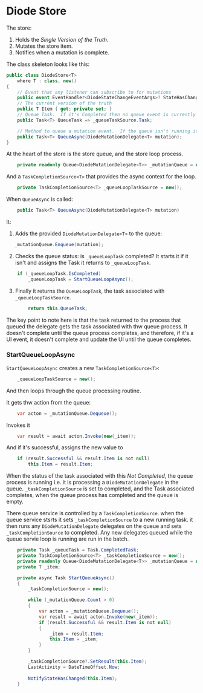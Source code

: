 # Diode Store

The store:

1. Holds the *Single Version of the Truth*.
2. Mutates the store item.
3. Notifies when a mutation is complete. 

The class skeleton looks like this:

```csharp
public class DiodeStore<T>
    where T : class, new()
{
    // Event that any listener can subscribe to for mutations
    public event EventHandler<DiodeStateChangeEventArgs>? StateHasChanged;
    // The current version of the truth
    public T Item { get; private set; }
    // Queue Task.  If it's Completed then no queue event is currently running
    public Task<T> QueueTask => _queueTaskSource.Task;

    // Method to queue a mutation event.  If the queue isn't running it will start the queue
    public Task<T> QueueAsync(DiodeMutationDelegate<T> mutation);
}
```

At the heart of the store is the store queue, and the store loop process.

```csharp
    private readonly Queue<DiodeMutationDelegate<T>> _mutationQueue = new();
```

And a `TaskCompletionSource<T>` that provides the async context for the loop.

```csharp
    private TaskCompletionSource<T> _queueLoopTaskSource = new();
```

When `QueueAsync` is called:

```csharp
    public Task<T> QueueAsync(DiodeMutationDelegate<T> mutation)
```

It:

1. Adds the provided `DiodeMutationDelegate<T>` to the queue:

```csharp
   _mutationQueue.Enqueue(mutation);
```

2. Checks the queue status: is `_queueLoopTask` completed?  It starts it if it isn't and assigns the Task it returns to `_queueLoopTask`.

```csharp
    if (_queueLoopTask.IsCompleted)
        _queueLoopTask = StartQueueLoopAsync();
```

3. Finally it returns the `QueueLoopTask`, the task associated with `_queueLoopTaskSource`.

```csharp
        return this.QueueTask;
```

The key point to note here is that the task returned to the process that queued the delegate gets the task associated with thw queue process.  It doesn't complete until the queue process completes, and therefore, if it's a UI event, it doesn't complete and update the UI until the queue completes.

### StartQueueLoopAsync

`StartQueueLoopAsync` creates a new `TaskCompletionSource<T>`:

```csharp
    _queueLoopTaskSource = new();
```

And then loops through the queue processing routine.

It gets thw action from the queue:

```csharp
    var acton = _mutationQueue.Dequeue();
```

Invokes it 
```csharp
    var result = await acton.Invoke(new(_item));

```

And if it's successful, assigns the new value to 
```csharp
    if (result.Successful && result.Item is not null)
        this.Item = result.Item;
```




When the status of the task associated with this *Not Completed*, the queue process is running i.e. it is processing a `DiodeMutationDelegate` in the queue.  `_taskCompletionSource` is set to completed, and the Task associated completes, when the queue process has completed and the queue is empty.



  There queue service is controlled by a `TaskCompletionSource`.  when the queue service stsrts it sets `_taskCompletionSource` to a new running task.  it then runs any `DiodeMutationDelegate` delegates on the queue and sets `_taskCompletionSource` to completed.  Any new delegates queued while the queue servie loop is running are run in the batch.

```csharp
    private Task _queueTask = Task.CompletedTask;
    private TaskCompletionSource<T> _taskCompletionSource = new();
    private readonly Queue<DiodeMutationDelegate<T>> _mutationQueue = new();
    private T _item;

    private async Task StartQueueAsync()
    {
        _taskCompletionSource = new();

        while (_mutationQueue.Count > 0)
        {
            var acton = _mutationQueue.Dequeue();
            var result = await acton.Invoke(new(_item));
            if (result.Successful && result.Item is not null)
            {
                _item = result.Item;
                this.Item = _item;
            }
        }

        _taskCompletionSource?.SetResult(this.Item);
        LastActivity = DateTimeOffset.Now;
        
        NotifyStateHasChanged(this.Item);
    }

```

